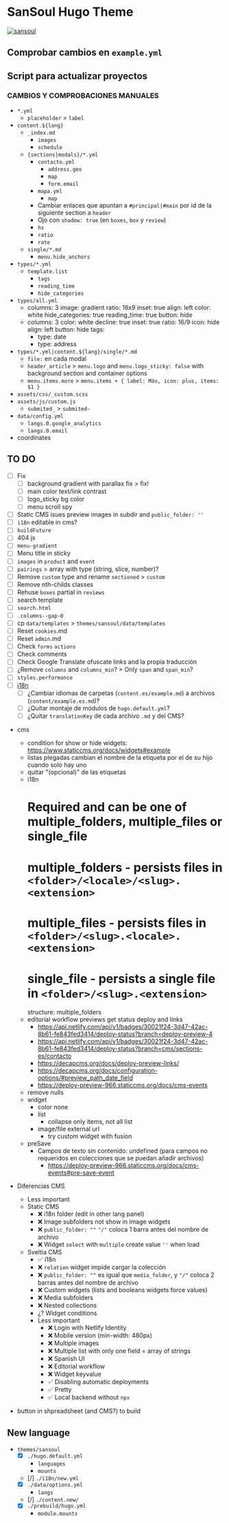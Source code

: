 # SanSoul Hugo Theme

[![sansoul](/assets/media/base/icon.png)](https://github.com/seacomoseo/sansoul)


## Comprobar cambios en `example.yml`
## Script para actualizar proyectos
### CAMBIOS Y COMPROBACIONES MANUALES

- `*.yml`
  - `placeholder` > `label`
- `content.${lang}`
  - `_index.md`
    - `images`
    - `schedule`
  - `{sections|modals}/*.yml`
    - `contacto.yml`
      - `address.geo`
      - `map`
      - `form.email`
    - `mapa.yml`
      - `map`
    - Cambiar enlaces que apuntan a `#principal|#main` por id de la siguiente section a `header`
    - Ojo con `shadow: true` (en `boxes`, `box` y `review`)
    - `hs`
    - `ratio`
    - `rate`
  - `single/*.md`
    - `menu.hide_anchors`
- `types/*.yml`
    - `template.list`
      - `tags`
      - `reading_time`
      - `hide_categories`
- `types/all.yml`
  - columns: 3
    image: gradient
    ratio: 16x9
    inset: true
    align: left
    color: white
    hide_categories: true
    reading_time: true
    button: hide
  - columns: 3
    color: white
    decline: true
    inset: true
    ratio: 16/9
    icon: hide
    align: left
    button: hide
    tags:
    - type: date
    - type: address
- `types/*.yml|content.${lang}/single/*.md`
  - `file:` en cada modal
  - `header_article` > `menu.logo` and `menu.logo_sticky: false` with background section and container options
  - `menu.items.more` > `menu.items + { label: Más, icon: plus, items: $1 }`
- `assets/css/_custom.scss`
- `assets/js/custom.js`
  - `submited_` > `submited-`
- `data/config.yml`
  - `langs.0.google_analytics`
  - `langs.0.email`
- coordinates


## TO DO

- [ ] Fix
  - [ ] background gradient with parallax fix > fix!
  - [ ] main color text/link contrast
  - [ ] logo_sticky bg color
  - [ ] menu scroll spy
- [ ] Static CMS isues preview images in subdir and `public_folder: ''`
- [ ] `i18n` editable in cms?
- [ ] `buildFuture`
- [ ] 404 js
- [ ] `menu-gradient`
- [ ] Menu title in sticky
- [ ] `images` in `product` and `event`
- [ ] `pairings` > array with type (string, slice, number)?
- [ ] Remove `custom` type and rename `sectioned` > `custom`
- [ ] Remove nth-childs classes
- [ ] Rehuse `boxes` partial in `reviews`
- [ ] search template
- [ ] `search.html`
- [ ] `.columns--gap-0`
- [ ] cp `data/templates` > `themes/sansoul/data/templates`
- [ ] Reset `cookies`.md
- [ ] Reset `admin`.md
- [ ] Check `forms` `actions`
- [ ] Check comments
- [ ] Check Google Translate ofuscate links and la propia traducción
- [ ] ¿Remove `columns` and `columns_min`? > Only `span` and `span_min`?
- [ ] `styles.performance`
- [ ] [i18n](https://www.staticcms.org/docs/i18n-support)
  - [ ] ¿Cambiar idiomas de carpetas (`content.es/example.md`) a archivos (`content/example.es.md`)?
  - [ ] ¿Quitar montaje de módulos de `hugo.default.yml`?
  - [ ] ¿Quitar `translationKey` de cada archivo `.md` y del CMS?
- cms
  - condition for show or hide widgets: https://www.staticcms.org/docs/widgets#example
  - listas plegadas cambian el nombre de la etiqueta por el de su hijo cuando solo hay uno
  - quitar "(opcional)" de las etiquetas
  - i18n
    # Required and can be one of multiple_folders, multiple_files or single_file
    # multiple_folders - persists files in `<folder>/<locale>/<slug>.<extension>`
    # multiple_files - persists files in `<folder>/<slug>.<locale>.<extension>`
    # single_file - persists a single file in `<folder>/<slug>.<extension>`
    structure: multiple_folders
  - editorial workflow previews get status deploy and links
    - https://api.netlify.com/api/v1/badges/30021f24-3d47-42ac-8b61-fe843fed3414/deploy-status?branch=deploy-preview-4
    - https://api.netlify.com/api/v1/badges/30021f24-3d47-42ac-8b61-fe843fed3414/deploy-status?branch=cms/sections-es/contacto
    - https://decapcms.org/docs/deploy-preview-links/
    - https://decapcms.org/docs/configuration-options/#preview_path_date_field
    - https://deploy-preview-966.staticcms.org/docs/cms-events
  - remove nulls
  - widget
    - color none
    - list
      - collapse only items, not all list
    - image/file external url
      - try custom widget with fusion
  - preSave
    - Campos de texto sin contenido: undefined (para campos no requeridos en colecciones que se puedan añadir archivos)
      - https://deploy-preview-966.staticcms.org/docs/cms-events#pre-save-event

- Diferencias CMS
  - Less important
  - Static CMS
    - ❌ i18n folder (edit in other lang panel)
    - ❌ Image subfolders not show in image widgets
    - ❌ `public_folder: ""` `"/"` coloca 1 barra antes del nombre de archivo
    - ❌ Widget `select` with `multiple` create value `''` when load
  - Sveltia CMS
    - ✅ i18n
    - ❌ `relation` widget impide cargar la colección
    - ❌ `public_folder: ""` es igual que `media_folder`, y `"/"` coloca 2 barras antes del nombre de archivo
    - ❌ Custom widgets (lists and booleans widgets force values)
    - ❌ Media subfolders
    - ❌ Nested collections
    - ¿? Widget conditions
    - Less important
      - ❌ Login with Netlify Identity
      - ❌ Mobile version (min-width: 480px)
      - ❌ Multiple images
      - ❌ Multiple list with only one field = array of strings
      - ❌ Spanish UI
      - ❌ Editorial workflow
      - ❌ Widget keyvalue
      - ✅ Disabling automatic deployments
      - ✅ Pretty
      - ✅ Local backend without `npx`

- button in shpreadsheet (and CMS?) to build


## New language

- `themes/sansoul`
  - [x] `./hugo.default.yml`
    - `languages`
    - `mounts`
  - [/] `./i18n/new.yml`
  - [x] `./data/options.yml`
    - `langs`
  - [/] `./content.new/`
  - [x] `./prebuild/hugo.yml`
    - `module.mounts`
